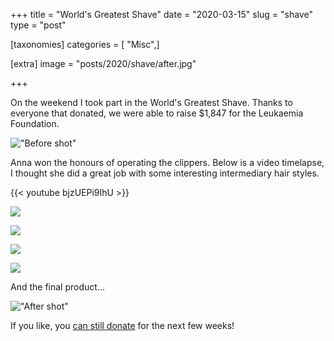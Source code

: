 +++
title = "World's Greatest Shave"
date = "2020-03-15"
slug = "shave"
type = "post"

[taxonomies]
categories = [ "Misc",]

[extra]
image = "posts/2020/shave/after.jpg"

+++

On the weekend I took part in the World's Greatest Shave.
Thanks to everyone that donated, we were able to raise $1,847 for the Leukaemia Foundation.

!["Before shot"](before.jpg)

Anna won the honours of operating the clippers. Below is a video timelapse, I thought she did a great job with some interesting intermediary hair styles.

{{< youtube bjzUEPi9IhU >}}

![](manbun.jpg)

![](inverse-mohawk.jpg)

![](vikingbraid2.jpg)

![](name-etch.jpg)

And the final product...

!["After shot"](after.jpg)

If you like, you [can still donate](http://my.leukaemiafoundation.org.au/alexguinman) for the next few weeks!